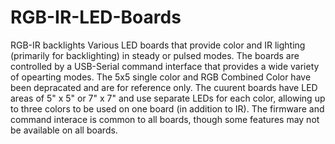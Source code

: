 # RGB-IR-LED-Boards
 RGB-IR backlights 
Various LED boards that provide color and IR lighting (primarily for backlighting) in steady or pulsed modes. 
The boards are controlled by a USB-Serial command interface that provides a wide variety of opearting modes.
The 5x5 single color and RGB Combined Color have been depracated and are for reference only. 
The cuurent boards have LED areas of 5" x 5" or 7" x 7" and use separate LEDs for each color, allowing up to
three colors to be used on one board (in addition to IR). The firmware and command interace is common to all 
boards, though some features may not be available on all boards. 
